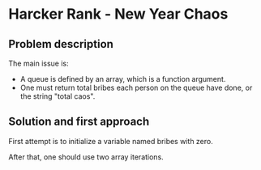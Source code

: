 # Harcker Rank - New Year Chaos

## Problem description

The main issue is:

- A queue is defined by an array, which is a function argument.
- One must return total bribes each person on the queue have done, or the string "total caos".

## Solution and first approach

First attempt is to initialize a variable named bribes with zero.

After that, one should use two array iterations.

